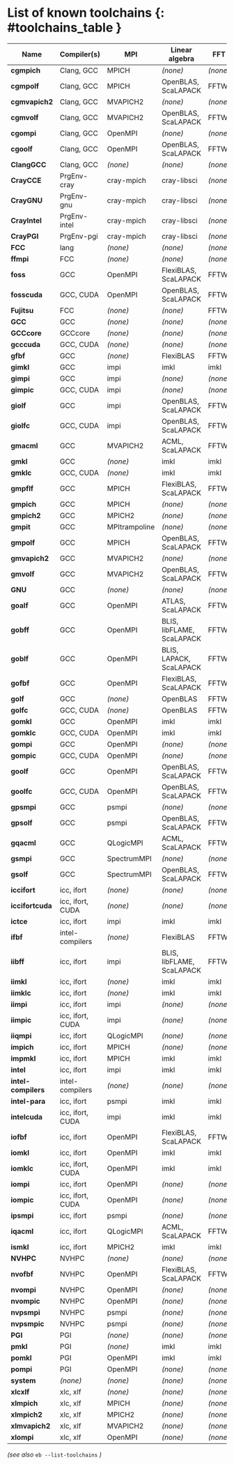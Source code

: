 # List of known toolchains {: #toolchains_table }

Name               |Compiler(s)     |MPI          |Linear algebra           |FFT
-------------------|----------------|-------------|-------------------------|--------
**cgmpich**        |Clang, GCC      |MPICH        |*(none)*                 |*(none)*
**cgmpolf**        |Clang, GCC      |MPICH        |OpenBLAS, ScaLAPACK      |FFTW
**cgmvapich2**     |Clang, GCC      |MVAPICH2     |*(none)*                 |*(none)*
**cgmvolf**        |Clang, GCC      |MVAPICH2     |OpenBLAS, ScaLAPACK      |FFTW
**cgompi**         |Clang, GCC      |OpenMPI      |*(none)*                 |*(none)*
**cgoolf**         |Clang, GCC      |OpenMPI      |OpenBLAS, ScaLAPACK      |FFTW
**ClangGCC**       |Clang, GCC      |*(none)*     |*(none)*                 |*(none)*
**CrayCCE**        |PrgEnv-cray     |cray-mpich   |cray-libsci              |*(none)*
**CrayGNU**        |PrgEnv-gnu      |cray-mpich   |cray-libsci              |*(none)*
**CrayIntel**      |PrgEnv-intel    |cray-mpich   |cray-libsci              |*(none)*
**CrayPGI**        |PrgEnv-pgi      |cray-mpich   |cray-libsci              |*(none)*
**FCC**            |lang            |*(none)*     |*(none)*                 |*(none)*
**ffmpi**          |FCC             |*(none)*     |*(none)*                 |*(none)*
**foss**           |GCC             |OpenMPI      |FlexiBLAS, ScaLAPACK     |FFTW
**fosscuda**       |GCC, CUDA       |OpenMPI      |OpenBLAS, ScaLAPACK      |FFTW
**Fujitsu**        |FCC             |*(none)*     |*(none)*                 |FFTW
**GCC**            |GCC             |*(none)*     |*(none)*                 |*(none)*
**GCCcore**        |GCCcore         |*(none)*     |*(none)*                 |*(none)*
**gcccuda**        |GCC, CUDA       |*(none)*     |*(none)*                 |*(none)*
**gfbf**           |GCC             |*(none)*     |FlexiBLAS                |FFTW
**gimkl**          |GCC             |impi         |imkl                     |imkl
**gimpi**          |GCC             |impi         |*(none)*                 |*(none)*
**gimpic**         |GCC, CUDA       |impi         |*(none)*                 |*(none)*
**giolf**          |GCC             |impi         |OpenBLAS, ScaLAPACK      |FFTW
**giolfc**         |GCC, CUDA       |impi         |OpenBLAS, ScaLAPACK      |FFTW
**gmacml**         |GCC             |MVAPICH2     |ACML, ScaLAPACK          |FFTW
**gmkl**           |GCC             |*(none)*     |imkl                     |imkl
**gmklc**          |GCC, CUDA       |*(none)*     |imkl                     |imkl
**gmpflf**         |GCC             |MPICH        |FlexiBLAS, ScaLAPACK     |FFTW
**gmpich**         |GCC             |MPICH        |*(none)*                 |*(none)*
**gmpich2**        |GCC             |MPICH2       |*(none)*                 |*(none)*
**gmpit**          |GCC             |MPItrampoline|*(none)*                 |*(none)*
**gmpolf**         |GCC             |MPICH        |OpenBLAS, ScaLAPACK      |FFTW
**gmvapich2**      |GCC             |MVAPICH2     |*(none)*                 |*(none)*
**gmvolf**         |GCC             |MVAPICH2     |OpenBLAS, ScaLAPACK      |FFTW
**GNU**            |GCC             |*(none)*     |*(none)*                 |*(none)*
**goalf**          |GCC             |OpenMPI      |ATLAS, ScaLAPACK         |FFTW
**gobff**          |GCC             |OpenMPI      |BLIS, libFLAME, ScaLAPACK|FFTW
**goblf**          |GCC             |OpenMPI      |BLIS, LAPACK, ScaLAPACK  |FFTW
**gofbf**          |GCC             |OpenMPI      |FlexiBLAS, ScaLAPACK     |FFTW
**golf**           |GCC             |*(none)*     |OpenBLAS                 |FFTW
**golfc**          |GCC, CUDA       |*(none)*     |OpenBLAS                 |FFTW
**gomkl**          |GCC             |OpenMPI      |imkl                     |imkl
**gomklc**         |GCC, CUDA       |OpenMPI      |imkl                     |imkl
**gompi**          |GCC             |OpenMPI      |*(none)*                 |*(none)*
**gompic**         |GCC, CUDA       |OpenMPI      |*(none)*                 |*(none)*
**goolf**          |GCC             |OpenMPI      |OpenBLAS, ScaLAPACK      |FFTW
**goolfc**         |GCC, CUDA       |OpenMPI      |OpenBLAS, ScaLAPACK      |FFTW
**gpsmpi**         |GCC             |psmpi        |*(none)*                 |*(none)*
**gpsolf**         |GCC             |psmpi        |OpenBLAS, ScaLAPACK      |FFTW
**gqacml**         |GCC             |QLogicMPI    |ACML, ScaLAPACK          |FFTW
**gsmpi**          |GCC             |SpectrumMPI  |*(none)*                 |*(none)*
**gsolf**          |GCC             |SpectrumMPI  |OpenBLAS, ScaLAPACK      |FFTW
**iccifort**       |icc, ifort      |*(none)*     |*(none)*                 |*(none)*
**iccifortcuda**   |icc, ifort, CUDA|*(none)*     |*(none)*                 |*(none)*
**ictce**          |icc, ifort      |impi         |imkl                     |imkl
**ifbf**           |intel-compilers |*(none)*     |FlexiBLAS                |FFTW
**iibff**          |icc, ifort      |impi         |BLIS, libFLAME, ScaLAPACK|FFTW
**iimkl**          |icc, ifort      |*(none)*     |imkl                     |imkl
**iimklc**         |icc, ifort      |*(none)*     |imkl                     |imkl
**iimpi**          |icc, ifort      |impi         |*(none)*                 |*(none)*
**iimpic**         |icc, ifort, CUDA|impi         |*(none)*                 |*(none)*
**iiqmpi**         |icc, ifort      |QLogicMPI    |*(none)*                 |*(none)*
**impich**         |icc, ifort      |MPICH        |*(none)*                 |*(none)*
**impmkl**         |icc, ifort      |MPICH        |imkl                     |imkl
**intel**          |icc, ifort      |impi         |imkl                     |imkl
**intel-compilers**|intel-compilers |*(none)*     |*(none)*                 |*(none)*
**intel-para**     |icc, ifort      |psmpi        |imkl                     |imkl
**intelcuda**      |icc, ifort, CUDA|impi         |imkl                     |imkl
**iofbf**          |icc, ifort      |OpenMPI      |FlexiBLAS, ScaLAPACK     |FFTW
**iomkl**          |icc, ifort      |OpenMPI      |imkl                     |imkl
**iomklc**         |icc, ifort, CUDA|OpenMPI      |imkl                     |imkl
**iompi**          |icc, ifort      |OpenMPI      |*(none)*                 |*(none)*
**iompic**         |icc, ifort, CUDA|OpenMPI      |*(none)*                 |*(none)*
**ipsmpi**         |icc, ifort      |psmpi        |*(none)*                 |*(none)*
**iqacml**         |icc, ifort      |QLogicMPI    |ACML, ScaLAPACK          |FFTW
**ismkl**          |icc, ifort      |MPICH2       |imkl                     |imkl
**NVHPC**          |NVHPC           |*(none)*     |*(none)*                 |*(none)*
**nvofbf**         |NVHPC           |OpenMPI      |FlexiBLAS, ScaLAPACK     |FFTW
**nvompi**         |NVHPC           |OpenMPI      |*(none)*                 |*(none)*
**nvompic**        |NVHPC           |OpenMPI      |*(none)*                 |*(none)*
**nvpsmpi**        |NVHPC           |psmpi        |*(none)*                 |*(none)*
**nvpsmpic**       |NVHPC           |psmpi        |*(none)*                 |*(none)*
**PGI**            |PGI             |*(none)*     |*(none)*                 |*(none)*
**pmkl**           |PGI             |*(none)*     |imkl                     |imkl
**pomkl**          |PGI             |OpenMPI      |imkl                     |imkl
**pompi**          |PGI             |OpenMPI      |*(none)*                 |*(none)*
**system**         |*(none)*        |*(none)*     |*(none)*                 |*(none)*
**xlcxlf**         |xlc, xlf        |*(none)*     |*(none)*                 |*(none)*
**xlmpich**        |xlc, xlf        |MPICH        |*(none)*                 |*(none)*
**xlmpich2**       |xlc, xlf        |MPICH2       |*(none)*                 |*(none)*
**xlmvapich2**     |xlc, xlf        |MVAPICH2     |*(none)*                 |*(none)*
**xlompi**         |xlc, xlf        |OpenMPI      |*(none)*                 |*(none)*

*(see also* ``eb --list-toolchains`` *)*
